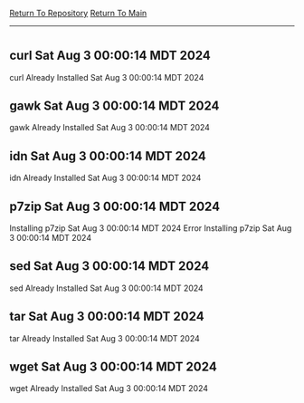 [Return To Repository](https://github.com/DigitalWarrior/piholeparser/)
[Return To Main](https://github.com/DigitalWarrior/piholeparser/blob/master/RecentRunLogs/Mainlog.md)
____________________________________
# 
## curl Sat Aug  3 00:00:14 MDT 2024
curl Already Installed Sat Aug  3 00:00:14 MDT 2024
## gawk Sat Aug  3 00:00:14 MDT 2024
gawk Already Installed Sat Aug  3 00:00:14 MDT 2024
## idn Sat Aug  3 00:00:14 MDT 2024
idn Already Installed Sat Aug  3 00:00:14 MDT 2024
## p7zip Sat Aug  3 00:00:14 MDT 2024
Installing p7zip Sat Aug  3 00:00:14 MDT 2024
Error Installing p7zip Sat Aug  3 00:00:14 MDT 2024
## sed Sat Aug  3 00:00:14 MDT 2024
sed Already Installed Sat Aug  3 00:00:14 MDT 2024
## tar Sat Aug  3 00:00:14 MDT 2024
tar Already Installed Sat Aug  3 00:00:14 MDT 2024
## wget Sat Aug  3 00:00:14 MDT 2024
wget Already Installed Sat Aug  3 00:00:14 MDT 2024
